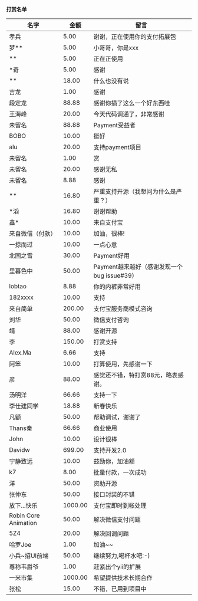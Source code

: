 **打赏名单**

名字 | 金额 | 留言
---|---|---
孝兵 | 5.00 | 谢谢，正在使用你的支付拓展包
梦** | 5.00 | 小哥哥，你是xxx
** | 5.00 | 正在正使用
*奇 | 5.00 | 感谢
** | 18.00 | 什么也没有说
吉龙 | 1.00 | 感谢
段定龙 | 88.88 | 感谢你搞了这么一个好东西哇
王海峰 | 20.00 | 今天代码调通了，非常感谢
未留名 | 88.88 | Payment受益者
BOBO | 10.00 | 挺好
alu | 20.00 | 支持payment项目
未留名 | 1.00 | 赏
未留名 | 20.00 | 感谢无私
未留名 | 8.88 | 感谢
** | 16.80 | 严重支持开源（我想问为什么是严重？）
*滔 | 16.80 | 谢谢帮助
鑫* | 10.00 | 来自支付宝
来自微信（付款） | 10.00 | 加油，很棒!
一掠而过 | 10.00 | 一点心意
北国之雪 | 30.00 | Payment好用
里暮色中 | 50.00 | Payment越来越好（感谢发现一个bug issue#39）
lobtao | 8.88 | 你的内裤非常好用
182xxxx | 10.00 | 支持
来自简单 | 200.00 | 支付宝服务商模式咨询
刘华 | 50.00 | 微信支付咨询
靖 | 88.00 | 感谢开源
李 | 150.00 | 打赏支持
Alex.Ma | 6.66 | 支持
阿笨 | 10.00 | 打算使用，先感谢一下
彦 | 88.00 | 感觉还不错，特打赏88元，略表感谢。
汤明洋 | 66.66 | 支持一下
李仕建同学 | 18.88 | 新春快乐
凡额 | 50.00 | 帮助调试，谢谢了
Thans秦 | 66.66 | 商业使用
John | 10.00 | 设计很棒
Davidw | 699.00 | 支持开发2.0
宁静致远 | 10.00 | 鼓励你，加油额
k7 | 8.00 | 批量付款，一次成功
洋 | 50.00 | 资助开源
张仲东 | 50.00 | 接口封装的不错
放下...快乐 | 1000.00 | 支付宝即时到帐处理
Robin Core Animation | 50.00 | 解决微信支付问题
5Z4 | 20.00 | 解决回调问题
哈罗Joe | 1.00 | 加油~~
小兵~招UI前端 | 50.00 | 继续努力,喝杯水吧:-)
尊称韦爵爷 | 1.00 | 赶紧出个yii的扩展
一米市集 | 1000.00 | 希望提供技术长期合作
张松 | 15.00 | 不错，已用到项目中
